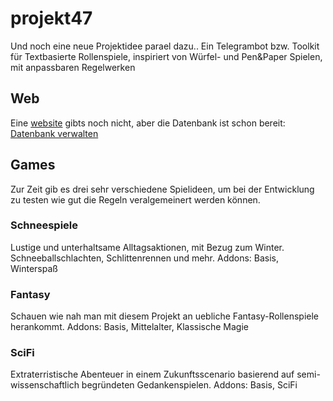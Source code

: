 # projekt47
Und noch eine neue Projektidee parael dazu.. Ein Telegrambot bzw. Toolkit für Textbasierte Rollenspiele, inspiriert von Würfel- und Pen&amp;Paper Spielen, mit anpassbaren Regelwerken

## Web
Eine [website](https://telebotter.sarbot.de/projekt47/) gibts noch nicht, aber die Datenbank ist schon bereit:
[Datenbank verwalten](https://telebotter.sarbot.de/projekt47/admin/)

## Games
Zur Zeit gib es drei sehr verschiedene Spielideen, um bei der Entwicklung zu testen wie gut die Regeln veralgemeinert werden können.

### Schneespiele
Lustige und unterhaltsame Alltagsaktionen, mit Bezug zum Winter. Schneeballschlachten, Schlittenrennen und mehr.
Addons: Basis, Winterspaß

### Fantasy
Schauen wie nah man mit diesem Projekt an uebliche Fantasy-Rollenspiele herankommt.
Addons: Basis, Mittelalter, Klassische Magie

### SciFi
Extraterristische Abenteuer in einem Zukunftsscenario basierend auf semi-wissenschaftlich begründeten Gedankenspielen.
Addons: Basis, SciFi
